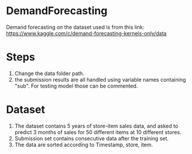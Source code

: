 # DemandForecasting
Demand forecasting on the dataset used is from this link: https://www.kaggle.com/c/demand-forecasting-kernels-only/data

# Steps
1. Change the data folder path.
2. the submission results are all handled using variable names containing "sub". For testing model those can be commented.

# Dataset
1.   The dataset contains 5 years of store-item sales data, and asked to predict 3 months of sales for 50 different items at 10 different stores.
2. Submission set contains consecutive data after the training set.
3. The data are sorted according to Timestamp, store, item.
